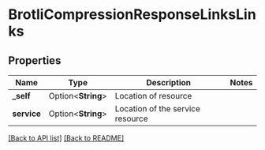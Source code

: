 # BrotliCompressionResponseLinksLinks

## Properties

Name | Type | Description | Notes
------------ | ------------- | ------------- | -------------
**_self** | Option<**String**> | Location of resource | 
**service** | Option<**String**> | Location of the service resource | 

[[Back to API list]](../README.md#documentation-for-api-endpoints) [[Back to README]](../README.md)


